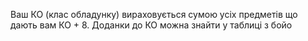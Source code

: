 Ваш КО (клас обладунку) вираховується сумою усіх предметів що дають вам КО + 8.
Доданки до КО можна знайти у таблиці з бойо